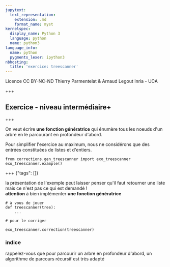 ```yaml
---
jupytext:
  text_representation:
    extension: .md
    format_name: myst
kernelspec:
  display_name: Python 3
  language: python
  name: python3
language_info:
  name: python
  pygments_lexer: ipython3
nbhosting:
  title: 'exercice: treescanner'
---
```


<div class="licence">
<span>Licence CC BY-NC-ND</span>
<span>Thierry Parmentelat &amp; Arnaud Legout</span>
<span>Inria - UCA</span>
</div>

+++

## Exercice - niveau intermédiaire+

+++

On veut écrire **une fonction génératrice** qui énumère tous les noeuds d'un arbre en le parcourant en profondeur d'abord.

Pour simplifier l'exercice au maximum, nous ne considérons que des entrées constituées de listes et d'entiers.

```{code-cell} ipython3
from corrections.gen_treescanner import exo_treescanner
exo_treescanner.example()
```

+++ {"tags": []}

la présentation de l'exemple peut laisser penser qu'il faut retourner une liste  
mais ce n'est pas ce qui est demandé !  
**attention** à bien implémenter **une fonction génératrice**

```{code-cell} ipython3
# à vous de jouer
def treescanner(tree):
    ...
```

```{code-cell} ipython3
# pour le corriger

exo_treescanner.correction(treescanner)
```

### indice

rappelez-vous que pour parcourir un arbre en profondeur d'abord, un algorithme de parcours récursif est très adapté
